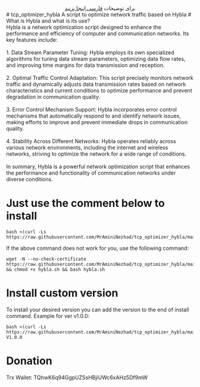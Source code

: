 <div align="center">
برای توضیحات <a href="https://github.com/MrAminiNezhad/tcp_optimizer_hybla/blob/main/README-fa.md"> فارسی اینجا بزنید </a>
</div>
# tcp_optimizer_hybla
A script to optimize network traffic based on Hybla
# What is Hybla and what is its use?
<br>
Hybla is a network optimization script designed to enhance the performance and efficiency of computer and communication networks. Its key features include:
<br><br>
1. Data Stream Parameter Tuning: Hybla employs its own specialized algorithms for tuning data stream parameters, optimizing data flow rates, and improving time margins for data transmission and reception.
<br><br>
2. Optimal Traffic Control Adaptation: This script precisely monitors network traffic and dynamically adjusts data transmission rates based on network characteristics and current conditions to optimize performance and prevent degradation in communication quality.
<br><br>
3. Error Control Mechanism Support: Hybla incorporates error control mechanisms that automatically respond to and identify network issues, making efforts to improve and prevent immediate drops in communication quality.
<br><br>
4. Stability Across Different Networks: Hybla operates reliably across various network environments, including the internet and wireless networks, striving to optimize the network for a wide range of conditions.
<br><br>
In summary, Hybla is a powerful network optimization script that enhances the performance and functionality of communication networks under diverse conditions.
<br>

# Just use the comment below to install
```
bash <(curl -Ls https://raw.githubusercontent.com/MrAminiNezhad/tcp_optimizer_hybla/main/hybla.sh)
```
If the above command does not work for you, use the following command:
```
wget -N --no-check-certificate https://raw.githubusercontent.com/MrAminiNezhad/tcp_optimizer_hybla/main/hybla.sh && chmod +x hybla.sh && bash hybla.sh
```
# Install custom version
To install your desired version you can add the version to the end of install command. Example for ver v1.0.0:
```
bash <(curl -Ls https://raw.githubusercontent.com/MrAminiNezhad/tcp_optimizer_hybla/main/hybla.sh) V1.0.0
```

# Donation
 Trx Wallet: TQhwK6q94GgpUZSsHBjiUWc6xAHz5Df9mW

